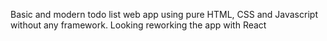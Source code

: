 Basic and modern todo list web app using pure HTML, CSS and Javascript without any framework. Looking reworking the app with React
